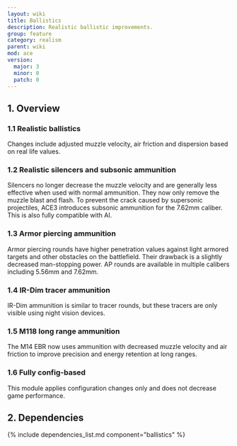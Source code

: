 ```yaml
---
layout: wiki
title: Ballistics
description: Realistic ballistic improvements.
group: feature
category: realism
parent: wiki
mod: ace
version:
  major: 3
  minor: 0
  patch: 0
---
```


## 1. Overview

### 1.1 Realistic ballistics
Changes include adjusted muzzle velocity, air friction and dispersion based on real life values.

### 1.2 Realistic silencers and subsonic ammunition
Silencers no longer decrease the muzzle velocity and are generally less effective when used with normal ammunition. They now only remove the muzzle blast and flash. To prevent the crack caused by supersonic projectiles, ACE3 introduces subsonic ammunition for the 7.62mm caliber. This is also fully compatible with AI.

### 1.3 Armor piercing ammunition
Armor piercing rounds have higher penetration values against light armored targets and other obstacles on the battlefield. Their drawback is a slightly decreased man-stopping power. AP rounds are available in multiple calibers including 5.56mm and 7.62mm.

### 1.4 IR-Dim tracer ammunition
IR-Dim ammunition is similar to tracer rounds, but these tracers are only visible using night vision devices.

### 1.5 M118 long range ammunition
The M14 EBR now uses ammunition with decreased muzzle velocity and air friction to improve precision and energy retention at long ranges.

### 1.6 Fully config-based
This module applies configuration changes only and does not decrease game performance.

## 2. Dependencies

{% include dependencies_list.md component="ballistics" %}
